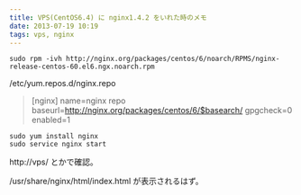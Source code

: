```yaml
---
title: VPS(CentOS6.4) に nginx1.4.2 をいれた時のメモ
date: 2013-07-19 10:19
tags: vps, nginx
---
```


    sudo rpm -ivh http://nginx.org/packages/centos/6/noarch/RPMS/nginx-release-centos-60.el6.ngx.noarch.rpm

/etc/yum.repos.d/nginx.repo

> [nginx]
> name=nginx repo
> baseurl=http://nginx.org/packages/centos/6/$basearch/
> gpgcheck=0
> enabled=1

    sudo yum install nginx
    sudo service nginx start

http://vps/ とかで確認。

/usr/share/nginx/html/index.html が表示されるはず。


